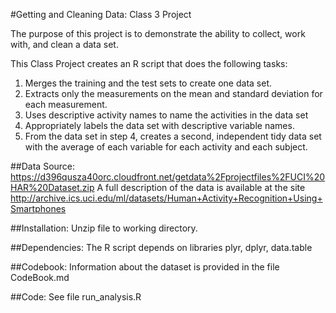 #Getting and Cleaning Data: Class 3 Project

The purpose of this project is to demonstrate the ability to collect, work with, and clean a data set. 

This Class Project creates an R script that does the following tasks:
1. Merges the training and the test sets to create one data set.
2. Extracts only the measurements on the mean and standard deviation for each measurement. 
3. Uses descriptive activity names to name the activities in the data set
4. Appropriately labels the data set with descriptive variable names. 
5. From the data set in step 4, creates a second, independent tidy data set with the average of each variable for each activity and each subject.

##Data Source: 
https://d396qusza40orc.cloudfront.net/getdata%2Fprojectfiles%2FUCI%20HAR%20Dataset.zip 
A full description of the data is available at the site 
http://archive.ics.uci.edu/ml/datasets/Human+Activity+Recognition+Using+Smartphones 

##Installation: 
Unzip file to working directory.

##Dependencies: 
The R script depends on libraries plyr, dplyr, data.table

##Codebook: 
Information about the dataset is provided in the file CodeBook.md

##Code: 
See file run_analysis.R
